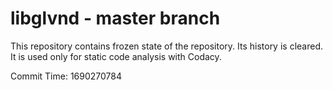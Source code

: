 # libglvnd - master branch

This repository contains frozen state of the repository.
Its history is cleared. It is used only for static code
analysis with Codacy.

Commit Time: 1690270784